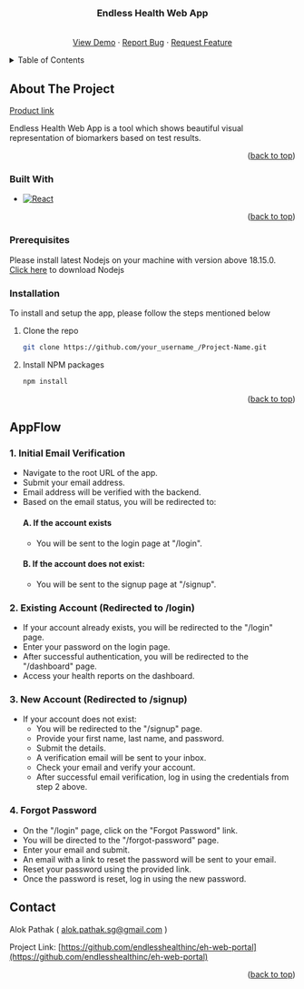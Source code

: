 <a name="readme-top"></a>
<!-- PROJECT SHIELDS -->
<!--
*** I'm using markdown "reference style" links for readability.
*** Reference links are enclosed in brackets [ ] instead of parentheses ( ).
*** See the bottom of this document for the declaration of the reference variables
*** for contributors-url, forks-url, etc. This is an optional, concise syntax you may use.
*** https://www.markdownguide.org/basic-syntax/#reference-style-links
-->


<!-- PROJECT LOGO -->
<br />
<div align="center">
  <h3 align="center">Endless Health Web App</h3>

  <p align="center">
    <br />
    <a href="https://web.endless.health/" target="_blank" >View Demo</a>
    ·
    <a href="https://github.com/endlesshealthinc/eh-web-portal/issues" target="_blank" >Report Bug</a>
    ·
    <a href="https://github.com/endlesshealthinc/eh-web-portal/issues" target="_blank" >Request Feature</a>
  </p>
</div>



<!-- TABLE OF CONTENTS -->
<details>
  <summary>Table of Contents</summary>
  <ol>
    <li>
      <a href="#about-the-project">About The Project</a>
      <ul>
        <li><a href="#built-with">Built With</a></li>
      </ul>
    </li>
    <li>
      <a href="#getting-started">Getting Started</a>
      <ul>
        <li><a href="#prerequisites">Prerequisites</a></li>
        <li><a href="#installation">Installation</a></li>
      </ul>
    </li>
    <li><a href="#AppFlow">AppFlow</a></li>
    <li><a href="#contact">Contact</a></li>
  </ol>
</details>



<!-- ABOUT THE PROJECT -->
## About The Project
<a href="https://web.endless.health" target="_blank">Product link</a>

Endless Health Web App is a tool which shows beautiful visual representation of biomarkers based on test results.

<p align="right">(<a href="#readme-top">back to top</a>)</p>

### Built With

* [![React][React.js]][React-url]

<p align="right">(<a href="#readme-top">back to top</a>)</p>

### Prerequisites
Please install latest Nodejs on your machine with version above 18.15.0. <a href="https://nodejs.org/en/download" target="_blank">Click here</a> to download Nodejs 


### Installation

To install and setup the app, please follow the steps mentioned below

1. Clone the repo
   ```sh
   git clone https://github.com/your_username_/Project-Name.git
   ```
2. Install NPM packages
   ```sh
   npm install
   ```

<p align="right">(<a href="#readme-top">back to top</a>)</p>

<!-- App Flow -->
## AppFlow

### 1. Initial Email Verification

- Navigate to the root URL of the app.
- Submit your email address.
- Email address will be verified with the backend.
- Based on the email status, you will be redirected to:
   #### A. If the account exists 
    - You will be sent to the login page at "/login".
   #### B. If the account does not exist:
    - You will be sent to the signup page at "/signup".

### 2. Existing Account (Redirected to /login)

- If your account already exists, you will be redirected to the "/login" page.
- Enter your password on the login page.
- After successful authentication, you will be redirected to the "/dashboard" page.
- Access your health reports on the dashboard.

### 3. New Account (Redirected to /signup)

- If your account does not exist:
  - You will be redirected to the "/signup" page.
  - Provide your first name, last name, and password.
  - Submit the details.
  - A verification email will be sent to your inbox.
  - Check your email and verify your account.
  - After successful email verification, log in using the credentials from step 2 above.

### 4. Forgot Password

- On the "/login" page, click on the "Forgot Password" link.
- You will be directed to the "/forgot-password" page.
- Enter your email and submit.
- An email with a link to reset the password will be sent to your email.
- Reset your password using the provided link.
- Once the password is reset, log in using the new password.


<!-- CONTACT -->
## Contact

Alok Pathak ( alok.pathak.sg@gmail.com )

Project Link: [https://github.com/endlesshealthinc/eh-web-portal](https://github.com/endlesshealthinc/eh-web-portal)

<p align="right">(<a href="#readme-top">back to top</a>)</p>


<!-- MARKDOWN LINKS & IMAGES -->
<!-- https://www.markdownguide.org/basic-syntax/#reference-style-links -->

[React.js]: https://img.shields.io/badge/React-20232A?style=for-the-badge&logo=react&logoColor=61DAFB
[React-url]: https://reactjs.org/
